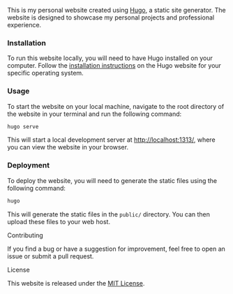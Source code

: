 This is my personal website created using [Hugo](https://gohugo.io/), a static site generator. The website is designed to showcase my personal projects and professional experience.

### Installation

To run this website locally, you will need to have Hugo installed on your computer. Follow the [installation instructions](https://gohugo.io/installation/) on the Hugo website for your specific operating system.

### Usage

To start the website on your local machine, navigate to the root directory of the website in your terminal and run the following command:

```bash
hugo serve
```

This will start a local development server at <http://localhost:1313/>, where you can view the website in your browser.

### Deployment

To deploy the website, you will need to generate the static files using the following command:

```bash
hugo
```

This will generate the static files in the `public/` directory. You can then upload these files to your web host.

Contributing

If you find a bug or have a suggestion for improvement, feel free to open an issue or submit a pull request.

License

This website is released under the [MIT License](https://opensource.org/license/mit/).
